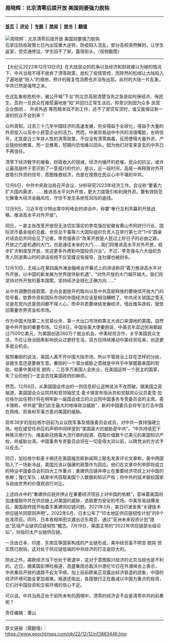 ### 周晓辉：北京清零后提开放 美国则要强力脱钩

---

#### [首页](../../../..?n13883446) &nbsp;|&nbsp; [评论](../../../../../epoch-comment?n13883446) &nbsp;|&nbsp; [专题](../../../../../epoch-special?n13883446) &nbsp;|&nbsp; [禁闻](../../../../../epoch-news?n13883446) &nbsp;|&nbsp; [禁书](../../../../../books?n13883446) &nbsp;|&nbsp; [翻墙](https://github.com/gfw-breaker/nogfw/blob/master/README.md?n13883446)


<div><img alt="周晓辉：北京清零后提开放 美国则要强力脱钩" class="attachment-djy_600_400 size-djy_600_400 wp-post-image" src="https://i.epochtimes.com/assets/uploads/2022/11/id13870978-1123-6-600x400.png"/>
<div class="caption">
 石家庄防疫政策七日内出现重大逆转，防疫陷入混乱，部分高校突然解封，让学生返家，但交通停运，学生回不了家，露宿街头。（视频截图）
</div></div><hr/><div class="post_content" id="artbody" itemprop="articleBody">
 <!-- article content begin -->
 <p>
  【大纪元2022年12月13日讯】在大陆民众的抗争以及经济和财政难以为继的情况下，中共当局不得不放弃了清零政策，放松了疫情管控，而猝然的松绑让大陆陷入了遍地是“阳人”的境地，预计的报复性消费也并没有出现。此时的大陆一片乱象，中共已然是强弩之末。
 </p>
 <p>
  在这乱象和危机中，被公开喊“下台”的北京高层清楚当务之急是如何保经济、保民生，否则一旦民众在接受遍地是“阳”并回归正常生活后，却意识到因为众多
  <ok href="https://www.epochtimes.com/gb/tag/%E6%B0%91%E8%90%A5%E4%BC%81%E4%B8%9A%E5%80%92%E9%97%AD.html">
   民营企业倒闭
  </ok>
  、
  <ok href="https://www.epochtimes.com/gb/tag/%E5%A4%96%E8%B5%84%E5%A4%96%E9%80%83.html">
   外资外逃
  </ok>
  等而根本找不到工作，还不了房贷车贷时，谁又能保证新一波的抗议不会到来？
 </p>
 <p>
  众所周知，过去三十几年中国经济的高速发展，完全得益于全球化，得益于大量的外资投入以及中小民营企业的活力。然而，中美贸易战中中共的流氓嘴脸，左转信号，尤其是近三年非人性的清零政策，不仅没有清零病毒，反而使得大量外资、产业链纷纷撤离，而一旦撤离，短期内恐怕难以回头，因为他们对变来变去的中共已不再信任。
 </p>
 <p>
  清零下经济数字的难看，财政收入的锐减，经济内循环的悲催，民众的抗议，或许让最高层终于意识到了一意孤行的代价。是以，近一段时间，高层一再释放对外开放吸引外资的信号，意图挽救经济，也是在挽救在民众心中不堪的中共。
 </p>
 <p>
  12月6日，中共中央政治局召开会议，分析研究2023年经济工作。会议称“要着力扩大国内需求，……推进高水平对外开放，更大力度吸引和利用外资。要有效防范化解重大经济金融风险，守住不发生系统性风险的底线。
 </p>
 <p>
  12月9日，习近平在沙特出席中阿峰会的讲话中，称要“奉行互利共赢的开放战略，推进高水平对外开放”。
 </p>
 <p>
  同日，一直主张改革开放但无法切实落实的李克强在安徽省黄山市同世行行长、国际货币基金组织总裁、世贸总干事等六大国际组织负责人在举行第七次“1+6”圆桌对话会后共同会见了记者。李克强表示“改革开放是人民过上好日子的必由之路，开放之门是机遇的大门，也是通往未来的大门……我们将推进高水平对外开放，稳步扩大制度型开放，欢迎更多外商到中国投资兴业”。不过，李克强与六大组织负责人同游黄山时的讲话视频不仅官媒没有报导，连社媒也被封杀。
 </p>
 <p>
  12月10日，王岐山在第四届外滩金融峰会开幕式上的讲话称将“着力推进高水平对外开放，以中国的新发展为世界提供新机遇”，“对外开放的大门越开越大。我们将坚持对外开放的基本国策，坚持经济全球化正确方向……”
 </p>
 <p>
  从中共调整防疫政策，走向全面放开的取向以及中共高层释放的要继续开放大门的信号看，依靠外资和国际市场的中国经济应该是相当糟糕了，中共闭关锁国之策无论是在党内还是民间都不得人心，而中共若要继续发展经济，借此维系政权，就依旧需要世界资金和市场。
 </p>
 <p>
  作为中国大陆第二大贸易伙伴、第一大出口市场和第五大进口来源地的美国，自然是中共开放的重要市场。12月8日，中国驻美大使秦刚说，中美去年双边贸易额超过7500亿美元，为美国创造260万个就业机会。中美经贸合作，关乎美国民众生活，不应让政治因素影响民众过更好生活。双方应持续推动中美经贸往来，创造更多就业机会。
 </p>
 <p>
  按照秦刚的说法，美国人离不开中国大陆市场，所以不管政治上存在怎样的分歧，该做生意还是要做生意。秦刚的一个潜台威胁之意就是中共手中掌握着美国的软肋，如果中美经贸
  <ok href="https://www.epochtimes.com/gb/tag/%E8%84%B1%E9%92%A9.html">
   脱钩
  </ok>
  ，二百多万美国人会失业，在美国这样一个民主的国家，失了业的他们一定会去找美国政府的麻烦。
 </p>
 <p>
  然而，12月8日，从美国国会传出的一则信息却让这种说法不攻而破。据美国之音报道，美国国会众议院共和党领袖凯文·麦卡锡宣布指派共和党联邦众议员麦克·加拉格尔出任预计将在明年新一届国会成立的众议院中国事务专责委员会的主席。麦卡锡称，中共是“我们此生最大的地缘政治威胁”，新的中国委员会将专注打击中国在网络、贸易和军事方面对美国的威胁。
 </p>
 <p>
  现年38岁的加拉格尔目前为众议院军事及情报委员会成员，对中共一直持强硬立场。他在接受任命后的声明中同样提到“美国最大的威胁是中共”，“中共持续犯下种族灭绝行为、掩盖新冠病毒大流行病的起源、窃取价值数千亿美元的美国知识产权，并威胁台湾。中国事务专责委员会将在一切变得太迟以前，以跨党派的方式予以反击。”
 </p>
 <p>
  同日，加拉格尔和麦卡锡还在美国福克斯新闻网上联名发表评论文章称，美中两国陷入了一场新冷战，美国应该以强硬的政策作为回应。他们在文章中列举即将成立的特设中国委员会的四大工作重点：重建供应链并停止在重要经济项目上对中国的依赖；强化军队；结束中共窃取美国个人数据和知识产权；将中共的技术极权国家与自由世界的价值观进行对比。
 </p>
 <p>
  上述四点中的“重建供应链并停止在重要经济项目上对中国的依赖”，意味着美国将加速摆脱中共在供应链上对美国的威胁，选取更为安全的市场。中美贸易战爆发后，美国政府就开始着手重建供应链问题。2021年3月，美日印澳发表“关键技术供应链共同原则声明”。2022年5月，日本公布了“印太地区供应链韧性计划”的8个批准项目。同月，日本首相岸田文雄出访东南亚，通过“亚洲未来投资计划”提出“区域产业链供应链韧性”概念。7月19日，美国主导的“2022年供应链部长级论坛”，剑指印太产业链供应链。
 </p>
 <p>
  一旦由日本、印度、东南亚等国家构成的产业链形成，美中经贸虽不明言
  <ok href="https://www.epochtimes.com/gb/tag/%E8%84%B1%E9%92%A9.html">
   脱钩
  </ok>
  但实质已脱钩。这对处于供应链低端的中共经济的打击是巨大的。
 </p>
 <p>
  除此之外，美欧经济当下也处于衰退中，这对于意图振兴经济的北京当局也是不利的。近日，据美国彭博社报道，高盛集团总裁沃尔德伦10日在外滩峰会上表示，中共重启开放的道路不会太平顺，加上目前欧美正显露出经济衰退的迹象，中国的经济环境可能会更加艰难。报道还指出，各国银行正在裁减以中国为重点的投资，它们对中国投资和交易环境的信心不足。
 </p>
 <p>
  可以说，中共当局正处于前所未有的困境中，清零的经济会不会是清零中共的前奏呢？
  <strong>
  </strong>
 </p>
 <p>
  责任编辑：莆山
 </p>
 <!-- article content end -->
 <div id="below_article_ad">
 </div>
</div>


---

原文链接（需翻墙）：https://www.epochtimes.com/gb/22/12/12/n13883446.htm